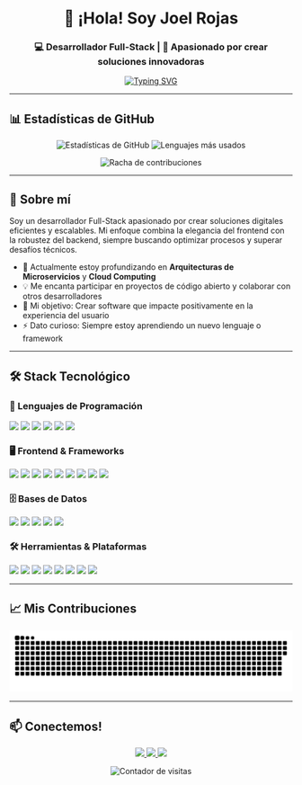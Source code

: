 <h1 align="center">👋 ¡Hola! Soy Joel Rojas</h1>
<h3 align="center">💻 Desarrollador Full-Stack | 🚀 Apasionado por crear soluciones innovadoras</h3>

<p align="center">
  <a href="https://git.io/typing-svg"><img src="https://readme-typing-svg.demolab.com?font=Fira+Code&pause=1000&color=22D3EE&center=true&vCenter=true&width=435&lines=Transformando+ideas+en+código;Desarrollador+Full-Stack;Siempre+aprendiendo+nuevas+tecnologías" alt="Typing SVG" /></a>
</p>

---

## 📊 Estadísticas de GitHub

<p align="center">
  <img height="165" src="https://github-readme-stats.vercel.app/api?username=xtaxx12&show_icons=true&theme=radical&hide_border=true&bg_color=0d1117&title_color=22D3EE&text_color=ffffff&icon_color=22D3EE" alt="Estadísticas de GitHub" />
  <img height="165" src="https://github-readme-stats.vercel.app/api/top-langs/?username=xtaxx12&layout=compact&theme=radical&hide_border=true&bg_color=0d1117&title_color=22D3EE&text_color=ffffff&icon_color=22D3EE" alt="Lenguajes más usados" />
</p>

<p align="center">
  <img src="https://github-readme-streak-stats.herokuapp.com/?user=xtaxx12&theme=radical&hide_border=true&background=0d1117&stroke=0d1117&ring=22D3EE&fire=22D3EE&currStreakLabel=22D3EE" alt="Racha de contribuciones" />
</p>

---

## 🚀 Sobre mí

Soy un desarrollador Full-Stack apasionado por crear soluciones digitales eficientes y escalables. Mi enfoque combina la elegancia del frontend con la robustez del backend, siempre buscando optimizar procesos y superar desafíos técnicos.

- 🌱 Actualmente estoy profundizando en **Arquitecturas de Microservicios** y **Cloud Computing**
- 💡 Me encanta participar en proyectos de código abierto y colaborar con otros desarrolladores
- 🎯 Mi objetivo: Crear software que impacte positivamente en la experiencia del usuario
- ⚡ Dato curioso: Siempre estoy aprendiendo un nuevo lenguaje o framework

---

## 🛠️ Stack Tecnológico

### 🔷 Lenguajes de Programación
<p>
  <img src="https://img.shields.io/badge/PHP-777BB4?style=for-the-badge&logo=php&logoColor=white" />
  <img src="https://img.shields.io/badge/Python-3776AB?style=for-the-badge&logo=python&logoColor=white" />
  <img src="https://img.shields.io/badge/Java-007396?style=for-the-badge&logo=java&logoColor=white" />
  <img src="https://img.shields.io/badge/JavaScript-F7DF1E?style=for-the-badge&logo=javascript&logoColor=black" />
  <img src="https://img.shields.io/badge/Dart-0175C2?style=for-the-badge&logo=dart&logoColor=white" />
  <img src="https://img.shields.io/badge/Kotlin-0095D5?style=for-the-badge&logo=kotlin&logoColor=white" />
</p>

### 🖥️ Frontend & Frameworks
<p>
  <img src="https://img.shields.io/badge/HTML5-E34F26?style=for-the-badge&logo=html5&logoColor=white" />
  <img src="https://img.shields.io/badge/CSS3-1572B6?style=for-the-badge&logo=css3&logoColor=white" />
  <img src="https://img.shields.io/badge/Node.js-339933?style=for-the-badge&logo=nodedotjs&logoColor=white" />
  <img src="https://img.shields.io/badge/Django-092E20?style=for-the-badge&logo=django&logoColor=white" />
  <img src="https://img.shields.io/badge/Flask-000000?style=for-the-badge&logo=flask&logoColor=white" />
  <img src="https://img.shields.io/badge/Laravel-FF2D20?style=for-the-badge&logo=laravel&logoColor=white" />
  <img src="https://img.shields.io/badge/Tailwind_CSS-38B2AC?style=for-the-badge&logo=tailwind-css&logoColor=white" />
  <img src="https://img.shields.io/badge/Bootstrap-7952B3?style=for-the-badge&logo=bootstrap&logoColor=white" />
  <img src="https://img.shields.io/badge/Flutter-02569B?style=for-the-badge&logo=flutter&logoColor=white" />
</p>

### 🗄️ Bases de Datos
<p>
  <img src="https://img.shields.io/badge/PostgreSQL-336791?style=for-the-badge&logo=postgresql&logoColor=white" />
  <img src="https://img.shields.io/badge/MySQL-4479A1?style=for-the-badge&logo=mysql&logoColor=white" />
  <img src="https://img.shields.io/badge/MongoDB-47A248?style=for-the-badge&logo=mongodb&logoColor=white" />
  <img src="https://img.shields.io/badge/MariaDB-003545?style=for-the-badge&logo=mariadb&logoColor=white" />
  <img src="https://img.shields.io/badge/SQLite-07405E?style=for-the-badge&logo=sqlite&logoColor=white" />
</p>

### 🛠️ Herramientas & Plataformas
<p>
  <img src="https://img.shields.io/badge/Docker-2496ED?style=for-the-badge&logo=docker&logoColor=white" />
  <img src="https://img.shields.io/badge/Git-F05032?style=for-the-badge&logo=git&logoColor=white" />
  <img src="https://img.shields.io/badge/Linux-FCC624?style=for-the-badge&logo=linux&logoColor=black" />
  <img src="https://img.shields.io/badge/Firebase-FFCA28?style=for-the-badge&logo=firebase&logoColor=black" />
  <img src="https://img.shields.io/badge/Heroku-430098?style=for-the-badge&logo=heroku&logoColor=white" />
  <img src="https://img.shields.io/badge/AWS_Amplify-FF9900?style=for-the-badge&logo=aws-amplify&logoColor=black" />
  <img src="https://img.shields.io/badge/Postman-FF6C37?style=for-the-badge&logo=postman&logoColor=white" />
  <img src="https://img.shields.io/badge/Figma-F24E1E?style=for-the-badge&logo=figma&logoColor=white" />
</p>

---

## 📈 Mis Contribuciones

<p align="center">
  <img src="https://raw.githubusercontent.com/xtaxx12/xtaxx12/output/snake.svg" alt="Snake animation" />
</p>

---

## 📫 Conectemos!

<p align="center">
  <a href="mailto:rojassebas765@gmail.com">
    <img src="https://img.shields.io/badge/Gmail-D14836?style=for-the-badge&logo=gmail&logoColor=white" />
  </a>
  <a href="https://www.linkedin.com/in/joel-rojas-598b22283/" target="_blank">
    <img src="https://img.shields.io/badge/LinkedIn-0077B5?style=for-the-badge&logo=linkedin&logoColor=white" />
  </a>
  <a href="https://github.com/xtaxx12" target="_blank">
    <img src="https://img.shields.io/badge/GitHub-100000?style=for-the-badge&logo=github&logoColor=white" />
  </a>
</p>

<p align="center">
  <img src="https://komarev.com/ghpvc/?username=xtaxx12&label=Profile%20views&color=0e75b6&style=flat" alt="Contador de visitas" /> 
</p>

